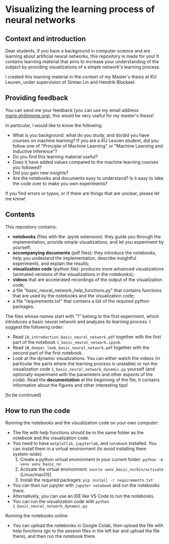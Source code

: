 # Visualizing the learning process of neural networks

## Context and introduction
Dear students, if you have a background in computer science and are learning about artificial neural networks, this repository is made for you! It contains learning material that aims to increase your understanding of the subject by providing visualizations of a simple network's learning process.

I created this learning material in the context of my Master's thesis at KU Leuven, under supervision of Simiao Lin and Hendrik Blockeel.

## Providing feedback
You can send me your feedback (you can use my email address marie.gh@immie.org), this would be very useful for my master's thesis!

In particular, I would like to know the following:
- What is you background: what do you study, and do/did you have courses on machine learning? If you are a KU Leuven student, did you follow one of "Principle of Machine Learning" or "Machine Learning and Inductive Inference"?
- Do you find this learning material useful?
- Does it have added values compared to the machine learning courses you followed?
- Did you gain new insights?
- Are the notebooks and documents easy to understand? Is it easy to take the code over to make you own experiments?

If you find errors or typos, or if there are things that are unclear, please let me know!

## Contents
This repository contains:
- **notebooks** (files with the .ipynb extension): they guide you through the implementation, provide simple visualizations, and let you experiment by yourself;
- **accompanying documents** (pdf files): they introduce the notebooks, help you undestand the implementation, describe insightful experiments, and explain the results;
- **visualization code** (python file): produces more advanced visualizations (animated versions of the visualizations in the notebooks);
- **videos** that are accelerated recordings of the output of the visualization code;
- a file "basic_neural_network_help_functions.py" that contains functions that are used by the notebooks and the visualization code;
- a file "requirements.txt" that contains a list of the required python packages.

The files whose names start with "1" belong to the first experiment, which introduces a basic neural network and analyzes its learning process. I suggest the following order:
- Read `1A_introduction_basic_neural_network.pdf` together with the first part of the notebook `1_basic_neural_network.ipynb`.
- Read `1B_deeper_look_basic_neural_network.pdf` together with the second part of the first notebook.
- Look at the dynamic visualizations. You can either watch the videos (in particular the parts where the learning process is unstable) or run the visualization code `1_basic_neural_network_dynamic.py` yourself (and optionally experiment with the parameters and other aspects of the code). Read the **documentation** at the beginning of the file, it contains information about the figures and other interesting tips!

[to be continued]

## How to run the code

Running the notebooks and the visualization code on your own computer:
- The file with help functions should be in the same folder as the notebook and the visualization code.
- You need to have `matplotlib`, `jupyterlab`, and `notebook` installed. You can install them in a virtual environment (to avoid installing them system-wide):
    1. Create a python virtual environment in your current folder: `python -m venv venv_basic_nn`
    2. Activate the virtual environment: `source venv_basic_nn/bin/activate` (Linux/macOS)
    3. Install the required packages: `pip install -r requirements.txt`
- You can then run jupyter with `jupyter notebook` and run the notebooks there.
- Alternatively, you can use an IDE like VS Code to run the notebooks.
- You can run the visualization code with `python 1_basic_neural_network_dynamic.py`

Running the notebooks online:
- You can upload the notebooks in Google Colab, then upload the file with help functions (go to the session files in the left bar and upload the file there), and then run the notebook there.

